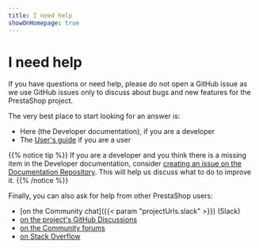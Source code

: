 ```yaml
---
title: I need help
showOnHomepage: true
---
```


# I need help

If you have questions or need help, please do not open a GitHub issue as we use GitHub issues only to discuss about bugs and new features for the PrestaShop project.

The very best place to start looking for an answer is:

- Here (the Developer documentation), if you are a developer
- The [User's guide](https://docs.prestashop-project.org/v.8-documentation/v/english/) if you are a user

{{% notice tip %}}
If you are a developer and you think there is a missing item in the Developer documentation, consider [creating an issue on the Documentation Repository](https://github.com/PrestaShop/docs/issues). This will help us discuss what to do to improve it.
{{% /notice %}}

Finally, you can also ask for help from other PrestaShop users:

- [on the Community chat]({{< param "projectUrls.slack" >}}) (Slack)
- [on the project's GitHub Discussions](https://github.com/PrestaShop/PrestaShop/discussions/categories/q-a)
- [on the Community forums](https://www.prestashop.com/forums/)
- [on Stack Overflow](https://stackoverflow.com/questions/tagged/prestashop)
